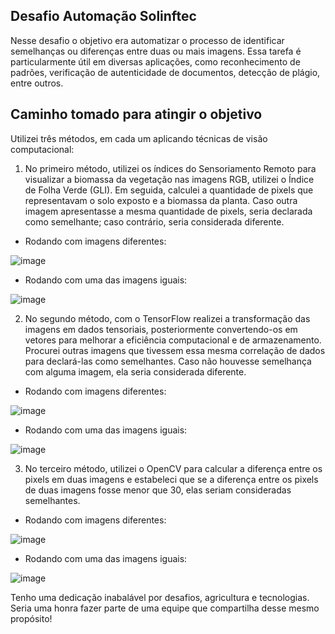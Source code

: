 ## Desafio Automação Solinftec
Nesse desafio o objetivo era automatizar o processo de identificar semelhanças ou diferenças entre duas ou mais imagens. Essa tarefa
é particularmente útil em diversas aplicações, como reconhecimento de padrões, verificação de autenticidade de documentos, detecção 
de plágio, entre outros.

## Caminho tomado para atingir o objetivo
Utilizei três métodos, em cada um aplicando técnicas de visão computacional:

1. No primeiro método, utilizei os índices do Sensoriamento Remoto para visualizar a biomassa da vegetação nas imagens RGB, utilizei o Índice de Folha Verde (GLI). Em seguida, calculei a quantidade de pixels que representavam o solo exposto e a biomassa da planta. Caso outra imagem apresentasse a mesma quantidade de pixels, seria declarada como semelhante; caso contrário, seria considerada diferente.

 - Rodando com imagens diferentes:
   
![image](https://github.com/loaprog/Teste_Automa-o_Solinftec/assets/75463070/0b7e44c1-61d6-4c21-9c20-e3ad4bcdc2c4)

- Rodando com uma das imagens iguais:
  
![image](https://github.com/loaprog/Teste_Automa-o_Solinftec/assets/75463070/291b43c4-5db1-49fa-95c3-faf0539a9d1e)

2. No segundo método, com o TensorFlow realizei a transformação das imagens em dados tensoriais, posteriormente convertendo-os em vetores para melhorar a eficiência computacional e de armazenamento. Procurei outras imagens que tivessem essa mesma correlação de dados para declará-las como semelhantes. Caso não houvesse semelhança com alguma imagem, ela seria considerada diferente.

- Rodando com imagens diferentes:
   
![image](https://github.com/loaprog/Teste_Automacao_Solinftec/assets/75463070/e3392535-ffe7-41c4-8455-084648c50388)

- Rodando com uma das imagens iguais:
  
![image](https://github.com/loaprog/Teste_Automacao_Solinftec/assets/75463070/0777d6c7-ee55-4a28-96ce-45af9b467c62)

3. No terceiro método, utilizei o OpenCV para calcular a diferença entre os pixels em duas imagens e estabeleci que se a diferença entre os pixels de duas imagens fosse menor que 30, elas seriam consideradas semelhantes.
   
- Rodando com imagens diferentes:
   
![image](https://github.com/loaprog/Teste_Automacao_Solinftec/assets/75463070/b379dea7-0795-4761-97d4-e145d7ce59c8)

- Rodando com uma das imagens iguais:
  
![image](https://github.com/loaprog/Teste_Automacao_Solinftec/assets/75463070/a5d5e260-dd08-4097-9fb4-903879c08d2b)

Tenho uma dedicação inabalável por desafios, agricultura e tecnologias. Seria uma honra fazer parte de uma equipe que compartilha desse mesmo propósito!
